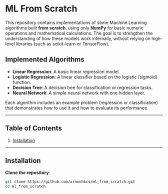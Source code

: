 # ML From Scratch

This repository contains implementations of some Machine Learning algorithms built **from scratch**, using only **NumPy** for basic numeric operations and mathematical calculations. The goal is to strengthen the understanding of how these models work internally, without relying on high-level libraries (such as scikit-learn or TensorFlow).

## Implemented Algorithms

- **Linear Regression**: A basic linear regression model.
- **Logistic Regression**: A linear classifier based on the logistic (sigmoid) function.
- **Decision Tree**: A decision tree for classification or regression tasks.
- **Neural Network**: A simple neural network with one hidden layer.

Each algorithm includes an example problem (regression or classification) that demonstrates how to use it and how to evaluate its performance.

---

## Table of Contents

1. [Installation](#installation)


---

## Installation

**Clone the repository**:

   ```bash
   git clone https://github.com/arnonhbcs/ml_from_scratch.git
   cd ml_from_scratch
